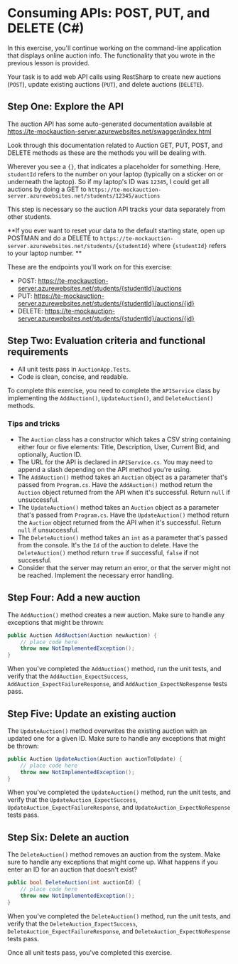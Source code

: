 # Consuming APIs: POST, PUT, and DELETE (C#)

In this exercise, you'll continue working on the command-line application that displays online auction info. The functionality that you wrote in the previous lesson is provided.

Your task is to add web API calls using RestSharp to create new auctions (`POST`), update existing auctions (`PUT`), and delete auctions (`DELETE`).

## Step One: Explore the API

The auction API has some auto-generated documentation available at https://te-mockauction-server.azurewebsites.net/swagger/index.html

Look through this documentation related to Auction GET, PUT, POST, and DELETE methods as these are the methods you will be dealing with.

Wherever you see a `{}`, that indicates a placeholder for something. Here, `studentId` refers to the number on your laptop (typically on a sticker on or underneath the laptop). So if my laptop's ID was `12345`, I could get all auctions by doing a GET to `https://te-mockauction-server.azurewebsites.net/students/12345/auctions`

This step is necessary so the auction API tracks your data separately from other students.

**If you ever want to reset your data to the default starting state, open up POSTMAN and do a DELETE to `https://te-mockauction-server.azurewebsites.net/students/{studentId}` where `{studentId}` refers to your laptop number. **

These are the endpoints you'll work on for this exercise:

- POST: https://te-mockauction-server.azurewebsites.net/students/{studentId}/auctions
- PUT: https://te-mockauction-server.azurewebsites.net/students/{studentId}/auctions/{id}
- DELETE: https://te-mockauction-server.azurewebsites.net/students/{studentId}/auctions/{id}

## Step Two: Evaluation criteria and functional requirements

* All unit tests pass in `AuctionApp.Tests`.
* Code is clean, concise, and readable.

To complete this exercise, you need to complete the `APIService` class by implementing the `AddAuction()`, `UpdateAuction()`, and `DeleteAuction()` methods.

### Tips and tricks

* The `Auction` class has a constructor which takes a CSV string containing either four or five elements: Title, Description, User, Current Bid, and optionally, Auction ID.
* The URL for the API is declared in `APIService.cs`. You may need to append a slash depending on the API method you're using.
* The `AddAuction()` method takes an `Auction` object as a parameter that's passed from `Program.cs`. Have the `AddAuction()` method return the `Auction` object returned from the API when it's successful. Return `null` if unsuccessful.
* The `UpdateAuction()` method takes an `Auction` object as a parameter that's passed from `Program.cs`. Have the `UpdateAuction()` method return the `Auction` object returned from the API when it's successful. Return `null` if unsuccessful.
* The `DeleteAuction()` method takes an `int` as a parameter that's passed from the console. It's the `Id` of the auction to delete. Have the `DeleteAuction()` method return `true` if successful, `false` if not successful.
* Consider that the server may return an error, or that the server might not be reached. Implement the necessary error handling.

## Step Four: Add a new auction

The `AddAuction()` method creates a new auction. Make sure to handle any exceptions that might be thrown:

```csharp
public Auction AddAuction(Auction newAuction) {
    // place code here
    throw new NotImplementedException();
}
```

When you've completed the `AddAuction()` method, run the unit tests, and verify that the `AddAuction_ExpectSuccess`, `AddAuction_ExpectFailureResponse`, and `AddAuction_ExpectNoResponse` tests pass.

## Step Five: Update an existing auction

The `UpdateAuction()` method overwrites the existing auction with an updated one for a given ID. Make sure to handle any exceptions that might be thrown:

```csharp
public Auction UpdateAuction(Auction auctionToUpdate) {
    // place code here
    throw new NotImplementedException();
}
```

When you've completed the `UpdateAuction()` method, run the unit tests, and verify that the `UpdateAuction_ExpectSuccess`, `UpdateAuction_ExpectFailureResponse`, and `UpdateAuction_ExpectNoResponse` tests pass.

## Step Six: Delete an auction

The `DeleteAuction()` method removes an auction from the system. Make sure to handle any exceptions that might come up. What happens if you enter an ID for an auction that doesn't exist?

```csharp
public bool DeleteAuction(int auctionId) {
    // place code here
    throw new NotImplementedException();
}
```

When you've completed the `DeleteAuction()` method, run the unit tests, and verify that the `DeleteAuction_ExpectSuccess`, `DeleteAuction_ExpectFailureResponse`, and `DeleteAuction_ExpectNoResponse` tests pass.

Once all unit tests pass, you've completed this exercise.
